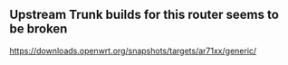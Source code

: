 Upstream Trunk builds for this router seems to be broken
--------------------------------------------------------

https://downloads.openwrt.org/snapshots/targets/ar71xx/generic/
